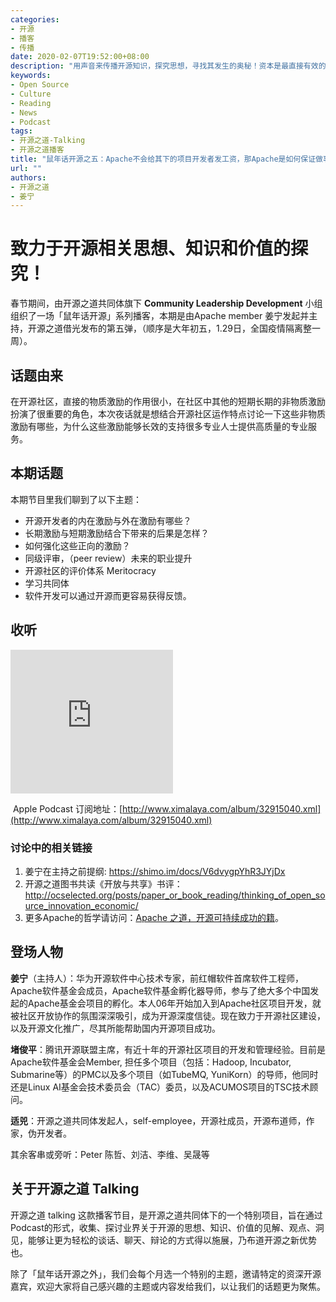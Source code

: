 ```yaml
---
categories:
- 开源
- 播客
- 传播
date: 2020-02-07T19:52:00+08:00
description: "用声音来传播开源知识，探究思想，寻找其发生的奥秘！资本是最直接有效的激励方式之一，但是仅仅有资本，未必能够打造出卓越的工程项目来，当社会只要金钱一种激励方式的时候，其余的就会被视为洪水猛兽，如改进技能、提升视野、增进知识、归属感、社会资本等等，这些又该如何处置？或者说如何利用？来听听"
keywords:
- Open Source
- Culture
- Reading
- News
- Podcast
tags:
- 开源之道-Talking
- 开源之道播客
title: "鼠年话开源之五：Apache不会给其下的项目开发者发工资，那Apache是如何保证做事的专业性和持续投入的？ "
url: ""
authors:
- 开源之道
- 姜宁
---
```


# 致力于开源相关思想、知识和价值的探究！

春节期间，由开源之道共同体旗下 **Community Leadership Development** 小组组织了一场「鼠年话开源」系列播客，本期是由Apache member 姜宁发起并主持，开源之道借光发布的第五弹，（顺序是大年初五，1.29日，全国疫情隔离整一周）。


## 话题由来
在开源社区，直接的物质激励的作用很小，在社区中其他的短期长期的非物质激励扮演了很重要的角色，本次夜话就是想结合开源社区运作特点讨论一下这些非物质激励有哪些，为什么这些激励能够长效的支持很多专业人士提供高质量的专业服务。

## 本期话题

本期节目里我们聊到了以下主题：

* 开源开发者的内在激励与外在激励有哪些？
* 长期激励与短期激励结合下带来的后果是怎样？
* 如何强化这些正向的激励？
* 同级评审，（peer review）未来的职业提升
* 开源社区的评价体系 Meritocracy
* 学习共同体
* 软件开发可以通过开源而更容易获得反馈。

## 收听

<iframe height="230" width="260" src="https://www.ximalaya.com/thirdparty/player/sound/player.html?id=251553011&type=red" frameborder=0 allowfullscreen></iframe>

​            Apple Podcast 订阅地址：[http://www.ximalaya.com/album/32915040.xml](http://www.ximalaya.com/album/32915040.xml)

### 讨论中的相关链接

1. 姜宁在主持之前提纲: https://shimo.im/docs/V6dvygpYhR3JYjDx
2. 开源之道图书共读《开放与共享》书评：http://ocselected.org/posts/paper_or_book_reading/thinking_of_open_source_innovation_economic/
3. 更多Apache的哲学请访问：[Apache 之道，开源可持续成功的籍](http://ocselected.org/posts/foundation_introduce/the_apache_way_to_sustainable_os/)。

## 登场人物

**姜宁**（主持人）：华为开源软件中心技术专家，前红帽软件首席软件工程师，Apache软件基金会成员，Apache软件基金孵化器导师，参与了绝大多个中国发起的Apache基金会项目的孵化。本人06年开始加入到Apache社区项目开发，就被社区开放协作的氛围深深吸引，成为开源深度信徒。现在致力于开源社区建设，以及开源文化推广，尽其所能帮助国内开源项目成功。

**堵俊平**：腾讯开源联盟主席，有近十年的开源社区项目的开发和管理经验。目前是Apache软件基金会Member, 担任多个项目（包括：Hadoop, Incubator, Submarine等）的PMC以及多个项目（如TubeMQ, YuniKorn）的导师，他同时还是Linux AI基金会技术委员会（TAC）委员，以及ACUMOS项目的TSC技术顾问。

**适兕**：开源之道共同体发起人，self-employee，开源社成员，开源布道师，作家，伪开发者。

其余客串或旁听：Peter 陈哲、刘洁、李维、吴晟等

## 关于开源之道 Talking

开源之道 talking 这款播客节目，是开源之道共同体下的一个特别项目，旨在通过Podcast的形式，收集、探讨业界关于开源的思想、知识、价值的见解、观点、洞见，能够让更为轻松的谈话、聊天、辩论的方式得以施展，乃布道开源之新优势也。

除了「鼠年话开源之外」，我们会每个月选一个特别的主题，邀请特定的资深开源嘉宾，欢迎大家将自己感兴趣的主题或内容发给我们，以让我们的话题更为聚焦。
